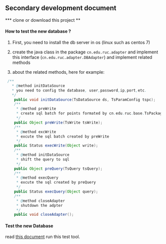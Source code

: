 ## Secondary development  document

***  clone or download this project **

####  How to test the  new database ?

1. First, you need to install the db server in os (linux such as centos 7)

2. create the java class in the package ```cn.edu.ruc.adapter``` and implement this interface (```cn.edu.ruc.adapter.DBAdapter```)
   and implement related methods

3. about the related methods, here for example:

```java
 /**
   * @method initDataSource
   * you need to config the database, user,password,ip,port,etc.
   */
	public void initDataSource(TsDataSource ds, TsParamConfig tspc);
	/**
	 * @method preWrite
	 * create sql batch for points formated by cn.edu.ruc.base.TsPackage
	 */
	public Object preWrite(TsWrite tsWrite);
	/**
	 * @method excWrite
	 * excute the sql batch created by preWrite
	 */
	public Status execWrite(Object write);
	/**
	 * @method initDataSource
	 * shift the query to sql 
	 */
	public Object preQuery(TsQuery tsQuery);
	/**
	 * @method execQuery
	 * excute the sql created by preQuery
	 */
	public Status execQuery(Object query);
	/**
	 * @method closeAdapter
	 * shutdown the adpter
	 */
	public void closeAdapter();
```

 

#### Test the new Database

read [this document](https://github.com/dbiir/ts-benchmark/blob/master/README.md)  run this test tool.